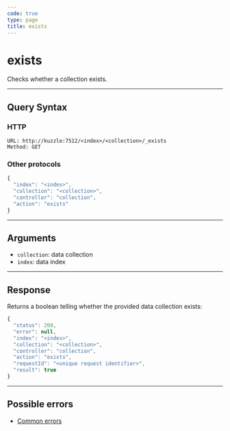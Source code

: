 ```yaml
---
code: true
type: page
title: exists
---
```


# exists



Checks whether a collection exists.

---

## Query Syntax

### HTTP

```http
URL: http://kuzzle:7512/<index>/<collection>/_exists
Method: GET
```

### Other protocols

```js
{
  "index": "<index>",
  "collection": "<collection>",
  "controller": "collection",
  "action": "exists"
}
```

---

## Arguments

- `collection`: data collection
- `index`: data index

---

## Response

Returns a boolean telling whether the provided data collection exists:

```js
{
  "status": 200,
  "error": null,
  "index": "<index>",
  "collection": "<collection>",
  "controller": "collection",
  "action": "exists",
  "requestId": "<unique request identifier>",
  "result": true
}
```

---

## Possible errors

- [Common errors](/core/1/api/essentials/errors/#common-errors)
